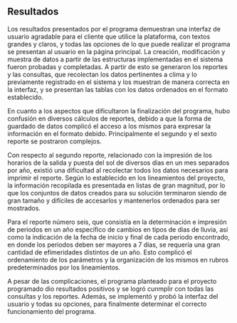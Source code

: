 ## Resultados

Los resultados presentados por el programa demuestran una interfaz de usuario 
agradable para el cliente que utilice la plataforma, con textos grandes y claros, 
y todas las opciones de lo que puede realizar el programa se presentan al usuario 
en la página principal. La creación, modificación y muestra de datos a partir de las
estructuras implementadas en el sistema fueron probadas y completadas. A partir de
esto se generaron los reportes y las consultas, que recolectan los datos pertinentes
a clima y lo previamente registrado en el sistema y los muestran de manera correcta 
en la interfaz, y se presentan las tablas con los datos ordenados en el formato 
establecido.

En cuanto a los aspectos que dificultaron la finalización del programa, hubo confusión 
en diversos cálculos de reportes, debido a que la forma de guardado de datos complicó 
el acceso a los mismos para expresar la información en el formato debido. Principalmente 
el segundo y el sexto reporte se postraron complejos.

Con respecto al segundo reporte, relacionado con la impresión de los horarios de la salida 
y puesta del sol de diversos días en un mes separados por año, existió una dificultad al 
recolectar todos los datos necesarios para imprimir el reporte. Según lo establecido 
en los lineamientos del proyecto, la información recopilada es presentada en listas de 
gran magnitud, por lo que los conjuntos de datos creados para su solución terminaron siendo 
de gran tamaño y difíciles de accesarlos y mantenerlos ordenados para ser mostrados.

Para el reporte número seis, que consistía en la determinación e impresión de periodos 
en un año específico de cambios en tipos de días de lluvia, así como la indicación de 
la fecha de inicio y final de cada periodo encontrado, en donde los periodos deben ser 
mayores a 7 días, se requería una gran cantidad de efimeridades distintos de un año. 
Esto complicó el ordenamiento de los parámetros y la organización de los mismos en 
rubros predeterminados por los lineamientos.

A pesar de las complicaciones, el programa planteado para el proyecto programado dio 
resultados positivos y se logró cunmplir con todas las consultas y los reportes. Además, 
se implementó y probó la interfaz del usuario y todas su opciones, para finalmente 
determinar el correcto funcionamiento del programa.
